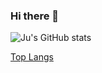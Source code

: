 ### Hi there 👋

![Ju's GitHub stats](https://github-readme-stats.vercel.app/api?username=ju-rsende&show_icons=true&theme=synthwave)

[Top Langs](https://github-readme-stats.vercel.app/api/top-langs/?username=ju-rsende&size_weight=0.5&count_weight=0.5)
